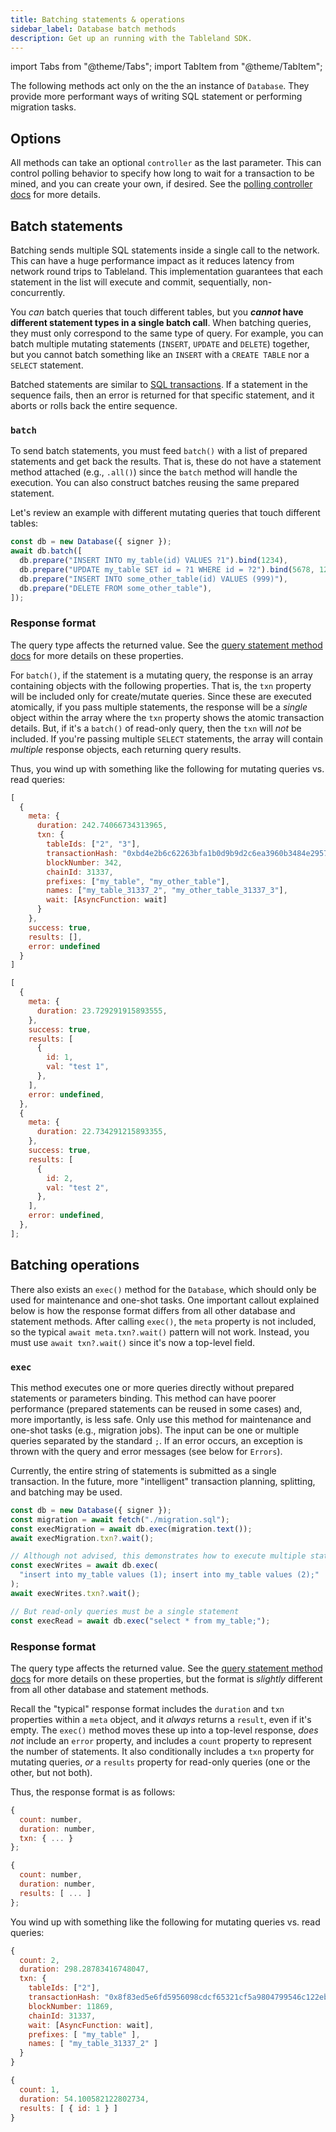 ```yaml
---
title: Batching statements & operations
sidebar_label: Database batch methods
description: Get up an running with the Tableland SDK.
---
```


import Tabs from "@theme/Tabs";
import TabItem from "@theme/TabItem";

The following methods act only on the the an instance of `Database`. They provide more performant ways of writing SQL statement or performing migration tasks.

## Options

All methods can take an optional `controller` as the last parameter. This can control polling behavior to specify how long to wait for a transaction to be mined, and you can create your own, if desired. See the [polling controller docs](/sdk/database/polling-queries) for more details.

## Batch statements

Batching sends multiple SQL statements inside a single call to the network. This can have a huge performance impact as it reduces latency from network round trips to Tableland. This implementation guarantees that each statement in the list will execute and commit, sequentially, non-concurrently.

You _can_ batch queries that touch different tables, but you **_cannot_ have different statement types in a single batch call**. When batching queries, they must only correspond to the same type of query. For example, you can batch multiple mutating statements (`INSERT`, `UPDATE` and `DELETE`) together, but you cannot batch something like an `INSERT` with a `CREATE TABLE` nor a `SELECT` statement.

Batched statements are similar to [SQL transactions](https://www.sqlite.org/lang_transaction.html). If a statement in the sequence fails, then an error is returned for that specific statement, and it aborts or rolls back the entire sequence.

### `batch`

To send batch statements, you must feed `batch()` with a list of prepared statements and get back the results. That is, these do not have a statement method attached (e.g., `.all()`) since the `batch` method will handle the execution. You can also construct batches reusing the same prepared statement.

Let's review an example with different mutating queries that touch different tables:

```js
const db = new Database({ signer });
await db.batch([
  db.prepare("INSERT INTO my_table(id) VALUES ?1").bind(1234),
  db.prepare("UPDATE my_table SET id = ?1 WHERE id = ?2").bind(5678, 1234),
  db.prepare("INSERT INTO some_other_table(id) VALUES (999)"),
  db.prepare("DELETE FROM some_other_table"),
]);
```

### Response format

The query type affects the returned value. See the [query statement method docs](/sdk/database/query-statement-methods) for more details on these properties.

For `batch()`, if the statement is a mutating query, the response is an array containing objects with the following properties. That is, the `txn` property will be included only for create/mutate queries. Since these are executed atomically, if you pass multiple statements, the response will be a _single_ object within the array where the `txn` property shows the atomic transaction details. But, if it's a `batch()` of read-only query, then the `txn` will _not_ be included. If you're passing multiple `SELECT` statements, the array will contain _multiple_ response objects, each returning query results.

Thus, you wind up with something like the following for mutating queries vs. read queries:

<Tabs groupId="statement">
<TabItem value="mutate" label="Mutate" default>

```js
[
  {
    meta: {
      duration: 242.74066734313965,
      txn: {
        tableIds: ["2", "3"],
        transactionHash: "0xbd4e2b6c62263bfa1b0d9b9d2c6ea3960b3484e2957d14da9995841c6e09fb5b",
        blockNumber: 342,
        chainId: 31337,
        prefixes: ["my_table", "my_other_table"],
        names: ["my_table_31337_2", "my_other_table_31337_3"],
        wait: [AsyncFunction: wait]
      }
    },
    success: true,
    results: [],
    error: undefined
  }
]
```

</TabItem>
<TabItem value="read" label="Read">

```js
[
  {
    meta: {
      duration: 23.729291915893555,
    },
    success: true,
    results: [
      {
        id: 1,
        val: "test 1",
      },
    ],
    error: undefined,
  },
  {
    meta: {
      duration: 22.734291215893355,
    },
    success: true,
    results: [
      {
        id: 2,
        val: "test 2",
      },
    ],
    error: undefined,
  },
];
```

</TabItem>
</Tabs>

## Batching operations

There also exists an `exec()` method for the `Database`, which should only be used for maintenance and one-shot tasks. One important callout explained below is how the response format differs from all other database and statement methods. After calling `exec()`, the `meta` property is not included, so the typical `await meta.txn?.wait()` pattern will not work. Instead, you must use `await txn?.wait()` since it's now a top-level field.

### `exec`

This method executes one or more queries directly without prepared statements or parameters binding. This method can have poorer performance (prepared statements can be reused in some cases) and, more importantly, is less safe. Only use this method for maintenance and one-shot tasks (e.g., migration jobs). The input can be one or multiple queries separated by the standard `;`. If an error occurs, an exception is thrown with the query and error messages (see below for `Errors`).

Currently, the entire string of statements is submitted as a single transaction. In the future, more "intelligent" transaction planning, splitting, and batching may be used.

```js
const db = new Database({ signer });
const migration = await fetch("./migration.sql");
const execMigration = await db.exec(migration.text());
await execMigration.txn?.wait();

// Although not advised, this demonstrates how to execute multiple statements
const execWrites = await db.exec(
  "insert into my_table values (1); insert into my_table values (2);"
);
await execWrites.txn?.wait();

// But read-only queries must be a single statement
const execRead = await db.exec("select * from my_table;");
```

### Response format

The query type affects the returned value. See the [query statement method docs](/sdk/database/query-statement-methods) for more details on these properties, but the format is _slightly_ different from all other database and statement methods.

Recall the "typical" response format includes the `duration` and `txn` properties within a `meta` object, and it _always_ returns a `result`, even if it's empty. The `exec()` method moves these up into a top-level response, _does not_ include an `error` property, and includes a `count` property to represent the number of statements. It also conditionally includes a `txn` property for mutating queries, _or_ a `results` property for read-only queries (one or the other, but not both).

Thus, the response format is as follows:

<Tabs groupId="statement">
<TabItem value="mutate" label="Mutate" default>

```js
{
  count: number,
  duration: number,
  txn: { ... }
};
```

</TabItem>
<TabItem value="read" label="Read">

```js
{
  count: number,
  duration: number,
  results: [ ... ]
};
```

</TabItem>
</Tabs>

You wind up with something like the following for mutating queries vs. read queries:

<Tabs groupId="statement">
<TabItem value="mutate" label="Mutate" default>

```js
{
  count: 2,
  duration: 298.28783416748047,
  txn: {
    tableIds: ["2"],
    transactionHash: "0x8f83ed5e6fd5956098cdcf65321cf5a9804799546c122eb9507e9d4ede25ae4f",
    blockNumber: 11869,
    chainId: 31337,
    wait: [AsyncFunction: wait],
    prefixes: [ "my_table" ],
    names: [ "my_table_31337_2" ]
  }
}
```

</TabItem>
<TabItem value="read" label="Read">

```js
{
  count: 1,
  duration: 54.100582122802734,
  results: [ { id: 1 } ]
}
```

</TabItem>
</Tabs>

